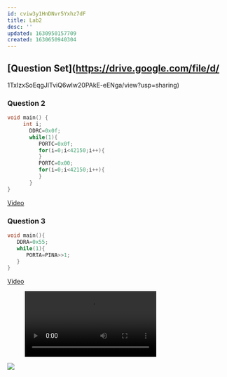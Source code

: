 ```yaml
---
id: cviw3y1HnDNvr5Yxhz7dF
title: Lab2
desc: ''
updated: 1630950157709
created: 1630650940304
---
```


## [Question Set](https://drive.google.com/file/d/

1TxIzxSoEqgJITviQ6wIw20PAkE-eENga/view?usp=sharing)
### Question 2

```c
void main() {
     int i;
       DDRC=0x0f;
       while(1){
          PORTC=0x0f;
          for(i=0;i<42150;i++){
          }
          PORTC=0x00;
          for(i=0;i<42150;i++){
          }
       }
}
```
[Video](/assets/Lab1_Q2_Parth_Shah_AU1940065.mp4)

### Question 3

```c
void main(){
   DDRA=0x55;
   while(1){
      PORTA=PINA>>1;
   }
}

```
[Video](/assets/Lab1_Q3_Parth_Shah_AU1940065.mp4)
<figure class="video_container">
  <video controls="true" allowfullscreen="true" >
    <source src="assets\Lab1_Q3_Parth_Shah_AU1940065.mp4" type="video/mp4">
  </video>
</figure>

![](/assets/images/Lab1_Q3_Circuit.jpeg)


